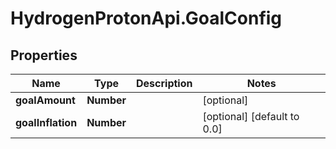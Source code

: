 # HydrogenProtonApi.GoalConfig

## Properties
Name | Type | Description | Notes
------------ | ------------- | ------------- | -------------
**goalAmount** | **Number** |  | [optional] 
**goalInflation** | **Number** |  | [optional] [default to 0.0]


